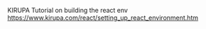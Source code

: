 
KIRUPA Tutorial on building the react env 
https://www.kirupa.com/react/setting_up_react_environment.htm
